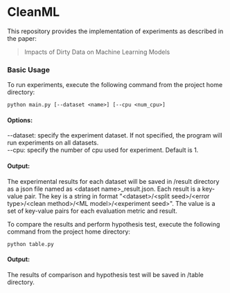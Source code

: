 # CleanML
This repository provides the implementation of experiments as described in the paper:
> Impacts of Dirty Data on Machine Learning Models

### Basic Usage
To run experiments, execute the following command from the project home directory:

```
python main.py [--dataset <name>] [--cpu <num_cpu>] 
```

#### Options:
--dataset: specify the experiment dataset. If not specified, the program will run experiments on all datasets.<br>
--cpu: specify the number of cpu used for experiment. Default is 1.

#### Output:
The experimental results for each dataset will be saved in /result directory as a json file named as \<dataset name\>\_result.json. Each result is a key-value pair. The key is a string in format "\<dataset\>/\<split seed\>/\<error type\>/\<clean method\>/\<ML model\>/\<experiment seed\>". The value is a set of key-value pairs for each evaluation metric and result.

To compare the results and perform hypothesis test, execute the following command from the project home directory:

```
python table.py
```

#### Output:
The results of comparison and hypothesis test will be saved in /table directory.










